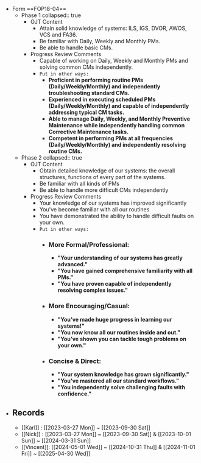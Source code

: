 - Form ==FOP18-04==
	- Phase 1
	  collapsed:: true
		- OJT Content
			- Attain solid knowledge of systems: ILS, IGS, DVOR, AWOS, VCS and FA36.
			- Be familiar with Daily, Weekly and Monthly PMs.
			- Be able to handle basic CMs.
		- Progress Review Comments
			- Capable of working on Daily, Weekly and Monthly PMs and solving common CMs independently.
			- `Put in other ways:`
				- **Proficient in performing routine PMs (Daily/Weekly/Monthly) and independently troubleshooting standard CMs.**
				- **Experienced in executing scheduled PMs (Daily/Weekly/Monthly) and capable of independently addressing typical CM tasks.**
				- **Able to manage Daily, Weekly, and Monthly Preventive Maintenance while independently handling common Corrective Maintenance tasks.**
				- **Competent in performing PMs at all frequencies (Daily/Weekly/Monthly) and independently resolving routine CMs.**
	- Phase 2
	  collapsed:: true
		- OJT Content
			- Obtain detailed knowledge of our systems: the overall structures, functions of every part of the systems.
			- Be familiar with all kinds of PMs
			- Be able to handle more difficult CMs independently
		- Progress Review Comments
			- Your knowledge of our systems has improved significantly
			- You've become familiar with all our routines
			- You have demonstrated the ability to handle difficult faults on your own.
			- `Put in other ways:`
				- ### **More Formal/Professional:**
					- **"Your understanding of our systems has greatly advanced."**
					- **"You have gained comprehensive familiarity with all PMs."**
					- **"You have proven capable of independently resolving complex issues."**
				- ### **More Encouraging/Casual:**
					- **"You’ve made huge progress in learning our systems!"**
					- **"You now know all our routines inside and out."**
					- **"You’ve shown you can tackle tough problems on your own."**
				- ### **Concise & Direct:**
					- **"Your system knowledge has grown significantly."**
					- **"You’ve mastered all our standard workflows."**
					- **"You independently solve challenging faults with confidence."**
- ## Records
	- [[Karl]] : [[2023-03-27 Mon]] ~ [[2023-09-30 Sat]]
	- [[Nick]] : [[2023-03-27 Mon]] ~ [[2023-09-30 Sat]] & [[2023-10-01 Sun]] ~ [[2024-03-31 Sun]]
	- [[Vincent]]: [[2024-05-01 Wed]] ~ [[2024-10-31 Thu]] & [[2024-11-01 Fri]] ~ [[2025-04-30 Wed]]